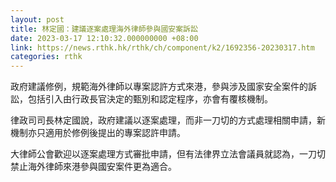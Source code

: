 ```yaml
---
layout: post
title: 林定國：建議逐案處理海外律師參與國安案訴訟
date: 2023-03-17 12:10:32.000000000 +08:00
link: https://news.rthk.hk/rthk/ch/component/k2/1692356-20230317.htm
categories: rthk
---
```


政府建議修例，規範海外律師以專案認許方式來港，參與涉及國家安全案件的訴訟，包括引入由行政長官決定的甄別和認定程序，亦會有覆核機制。

律政司司長林定國說，政府建議以逐案處理，而非一刀切的方式處理相關申請，新機制亦只適用於修例後提出的專案認許申請。

大律師公會歡迎以逐案處理方式審批申請，但有法律界立法會議員就認為，一刀切禁止海外律師來港參與國安案件更為適合。

